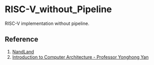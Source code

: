 # RISC-V_without_Pipeline
RISC-V implementation without pipeline.


## Reference

1. [NandLand](https://www.nandland.com/verilog/tutorials/index.html)
2. [Introduction to Computer Architecture - Professor Yonghong Yan](https://passlab.github.io/CSE564/notes/lecture08_RISCV_Impl.pdf)
